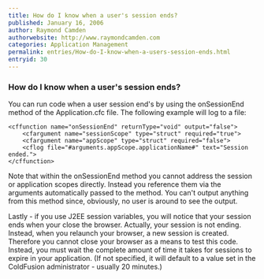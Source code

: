 ```yaml
---
title: How do I know when a user's session ends?
published: January 16, 2006
author: Raymond Camden
authorwebsite: http://www.raymondcamden.com
categories: Application Management
permalink: entries/How-do-I-know-when-a-users-session-ends.html
entryid: 30
---
```


<h3>How do I know when a user's session ends?</h3>

<p>
You can run code when a user session end's by using the onSessionEnd method of the Application.cfc file. The following example will log to a file:
</p>

<pre><code class="language-markup">&lt;cffunction name=&quot;onSessionEnd&quot; returnType=&quot;void&quot; output=&quot;false&quot;&gt;
    &lt;cfargument name=&quot;sessionScope&quot; type=&quot;struct&quot; required=&quot;true&quot;&gt;
    &lt;cfargument name=&quot;appScope&quot; type=&quot;struct&quot; required=&quot;false&quot;&gt;
    &lt;cflog file=&quot;#arguments.appScope.applicationName#&quot; text=&quot;Session ended.&quot;&gt;
&lt;/cffunction&gt;
</code></pre>

<p>
Note that within the onSessionEnd method you cannot address the session or application scopes directly. Instead you reference them via the arguments automatically passed to the method. You can't output anything from this method since, obviously, no user is around to see the output.
</p>

<p>
Lastly - if you use J2EE session variables, you will notice that your session ends when your close the browser. Actually, your session is not ending. Instead, when you relaunch your browser, a new session is created. Therefore you cannot close your browser as a means to test this code. Instead, you must wait the complete amount of time it takes for sessions to expire in your application. (If not specified, it will default to a value set in the ColdFusion administrator - usually 20 minutes.)
</p>



